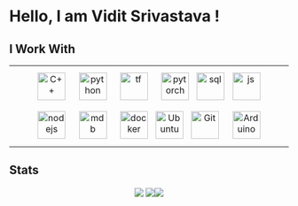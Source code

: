 
# Hello, I am Vidit Srivastava !
<!--
<div align="center">
<a href="mailto:vidit21srivastava@gmail.com" target="_blank">
<img src=https://img.shields.io/badge/Gmail-D14836?style=for-the-badge&logo=gmail&logoColor=white alt=github style="margin-bottom: 5px;" />
</a>
<a href="https://github.com/vidit21srivastava" target="_blank">
<img src=https://img.shields.io/badge/github-%2324292e.svg?&style=for-the-badge&logo=github&logoColor=white alt=github style="margin-bottom: 5px;" />
</a>
<a href="https://twitter.com/vidit21srivastv" target="_blank">
<img src=https://img.shields.io/badge/twitter-%2300acee.svg?&style=for-the-badge&logo=twitter&logoColor=white alt=twitter style="margin-bottom: 5px;" />
</a>
<a href="https://www.linkedin.com/in/vidit-srivastava-a917ba245/" target="_blank">
<img src=https://img.shields.io/badge/linkedin-%231E77B5.svg?&style=for-the-badge&logo=linkedin&logoColor=white alt=linkedin style="margin-bottom: 5px;" />
</a>
<a href="https://instagram.com/viditsrivastava.021" target="_blank">
<img src=https://img.shields.io/badge/Instagram-E4405F?style=for-the-badge&logo=instagram&logoColor=white alt=instagram style="margin-bottom: 5px;" />
</a> 
<a href="https://codeforces.com/profile/vonDoom021" target="_blank">
<img src=https://img.shields.io/badge/Codeforces-445f9d?style=for-the-badge&logo=Codeforces&logoColor=white alt=codeforces style="margin-bottom: 5px;" />
</a>
</div>  

<br/>  


- 💻 Exploring Quants these days...
- 📑 Open for project collaborations in the fields related to aerial robotics, AI/ML.

<br/>  

<a href="https://github.com/vidit21srivastava">
    <img src="https://komarev.com/ghpvc/?username=vidit21srivastava">
</a>

<br />
<img src="https://cdn.jsdelivr.net/gh/devicons/devicon/icons/elixir/elixir-original.svg" alt="elixir" height="50" //>
<img src="https://cdn.jsdelivr.net/gh/devicons/devicon/icons/react/react-original.svg" alt="react" height="50" /> 
<img style="margin: 10px" src="https://vidit21srivastava.github.io/images/skills/django.svg" alt="django" height="50" />
-->

## I Work With
<table><tr><td align= center width="33%">





<img style="margin: 10px" src="https://vidit21srivastava.github.io/images/skills/c++.png" alt="C++" height="50" />  
<img style="margin: 10px" src="https://vidit21srivastava.github.io/images/skills/python.png" alt="python" height="50" />  
<img style="margin: 10px" src="https://vidit21srivastava.github.io/images/skills/tenorflow.svg" alt="tf" height="50" />  
<img style="margin: 10px" src="https://vidit21srivastava.github.io/images/skills/pytorch.png" alt="pytorch" height="50" />   
<img src="https://cdn.jsdelivr.net/gh/devicons/devicon/icons/mysql/mysql-original-wordmark.svg" alt="sql" height="50" />  
<img style="margin: 10px" src="https://vidit21srivastava.github.io/images/skills/javascript-original.svg" alt="js" height="50" />
<img style="margin: 10px" src="https://vidit21srivastava.github.io/images/skills/nodejs.svg" alt="nodejs" height="50" />
<img style="margin: 10px" src="https://vidit21srivastava.github.io/images/skills/mongodb-original.svg" alt="mdb" height="50" />
<img style="margin: 10px" src="https://vidit21srivastava.github.io/images/skills/docker.png" alt="docker" height="50" />  
<img src="https://cdn.jsdelivr.net/gh/devicons/devicon/icons/ubuntu/ubuntu-plain.svg" alt="Ubuntu" height="50"  />          
<img style="margin: 10px" src="https://vidit21srivastava.github.io/images/skills/git-scm-icon.png" alt="Git" height="50" />  
<img style="margin: 10px" src="https://vidit21srivastava.github.io/images/skills/arduino.png" alt="Arduino" height="50" /> 


</td></tr></table>    

## Stats
<p >
  <div align=center>
    <img max-width="40%" align="center" src="https://github-readme-streak-stats.herokuapp.com/?user=vidit21srivastava&hide_border=true&background=0d1117&currStreakNum=ffffff&sideNums=ffffff&sideLabels=ffffff&dates=ffffff&date_format=M%20j%5B%2C%20Y%5D">
    <img max-width="40%" align="center" src="https://github-readme-stats.vercel.app/api?username=vidit21srivastava&show_icons=true&icon_color=f5f5dc&hide_border=true&bg_color=30,e96443,904e95&title_color=fff&text_color=fff"><img max-width="40%" align="center" src="https://github-readme-stats.vercel.app/api/top-langs/?username=vidit21srivastava&layout=compact&hide_border=true&bg_color=0d1117&text_color=ffffff">
   </div>                                                                                                                                                  
</p>
                                                                                                                                                    
